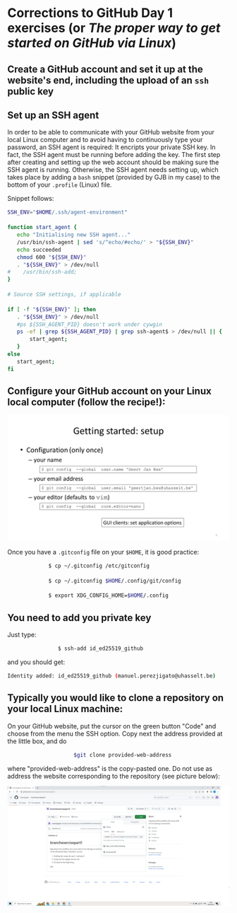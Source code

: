 
# Corrections to GitHub Day 1 exercises (or *The proper way to get started on GitHub via Linux*)

## Create a GitHub account and set it up at the website's end, including the upload of an `ssh` public key

## Set up an SSH agent

In order to be able to communicate with your GitHub website from your local Linux computer and to avoid having to continuously type your password, an SSH agent is required: It encripts your private SSH key. In fact, the SSH agent must be running before adding the key. The first step after creating and setting up the web account should be making sure the SSH agent is running. Otherwise, the SSH agent needs setting up, which takes place by adding a 
`bash` snippet (provided by GJB in my case) to the bottom of your `.profile` (Linux) file.

Snippet follows:
 ```bash
SSH_ENV="$HOME/.ssh/agent-environment"

function start_agent {
    echo "Initialising new SSH agent..."
    /usr/bin/ssh-agent | sed 's/^echo/#echo/' > "${SSH_ENV}"
    echo succeeded
    chmod 600 "${SSH_ENV}"
    . "${SSH_ENV}" > /dev/null
#    /usr/bin/ssh-add;
}

# Source SSH settings, if applicable

if [ -f "${SSH_ENV}" ]; then
    . "${SSH_ENV}" > /dev/null
    #ps ${SSH_AGENT_PID} doesn't work under cywgin
    ps -ef | grep ${SSH_AGENT_PID} | grep ssh-agent$ > /dev/null || {
        start_agent;
    }
else
    start_agent;
fi 
 ```

## Configure your GitHub account on your Linux local computer (follow the recipe!):

   ![](page19.png)

   Once you have a `.gitconfig` file on your `$HOME`, it is good practice:
   ```bash
                $ cp ~/.gitconfig /etc/gitconfig

                $ cp ~/.gitconfig $HOME/.config/git/config
 
                $ export XDG_CONFIG_HOME=$HOME/.config
   ```

## You need to add you private key

Just type:

```bash
                $ ssh-add id_ed25519_github    
```
and you should get:
```bash
Identity added: id_ed25519_github (manuel.perezjigato@uhasselt.be)
```

## Typically you would like to clone a repository on your local Linux machine:

On your GitHub website, put the cursor on the green button "Code" and choose from the menu the SSH option. Copy next the address provided at the little box, and do
```bash
                     $git clone provided-web-address
```
where "provided-web-address" is the copy-pasted one. Do not use as address the website corresponding to the repository (see picture below):

![](repoweb.png)

